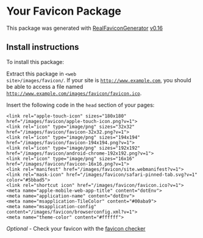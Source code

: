 # Your Favicon Package

This package was generated with [RealFaviconGenerator](https://realfavicongenerator.net/) [v0.16](https://realfavicongenerator.net/change_log#v0.16)

## Install instructions

To install this package:

Extract this package in <code>&lt;web site&gt;/images/favicon/</code>. If your site is <code>http://www.example.com</code>, you should be able to access a file named <code>http://www.example.com/images/favicon/favicon.ico</code>.

Insert the following code in the `head` section of your pages:

    <link rel="apple-touch-icon" sizes="180x180" href="/images/favicon/apple-touch-icon.png?v=1">
    <link rel="icon" type="image/png" sizes="32x32" href="/images/favicon/favicon-32x32.png?v=1">
    <link rel="icon" type="image/png" sizes="194x194" href="/images/favicon/favicon-194x194.png?v=1">
    <link rel="icon" type="image/png" sizes="192x192" href="/images/favicon/android-chrome-192x192.png?v=1">
    <link rel="icon" type="image/png" sizes="16x16" href="/images/favicon/favicon-16x16.png?v=1">
    <link rel="manifest" href="/images/favicon/site.webmanifest?v=1">
    <link rel="mask-icon" href="/images/favicon/safari-pinned-tab.svg?v=1" color="#5bbad5">
    <link rel="shortcut icon" href="/images/favicon/favicon.ico?v=1">
    <meta name="apple-mobile-web-app-title" content="dotEnv">
    <meta name="application-name" content="dotEnv">
    <meta name="msapplication-TileColor" content="#00aba9">
    <meta name="msapplication-config" content="/images/favicon/browserconfig.xml?v=1">
    <meta name="theme-color" content="#ffffff">

*Optional* - Check your favicon with the [favicon checker](https://realfavicongenerator.net/favicon_checker)